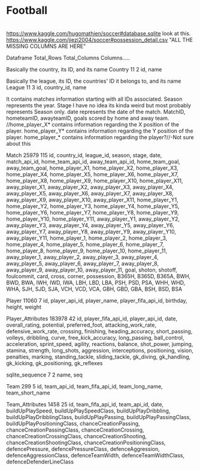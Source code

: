 # Football

<br> https://www.kaggle.com/hugomathien/soccer#database.sqlite look at this.
<br> https://www.kaggle.com/jiezi2004/soccer#possession_detail.csv "ALL THE MISSING COLUMNS ARE HERE"

Dataframe Total_Rows Total_Columns Columns.....

Basically the country, its ID, and its name
Country	11	2	id, name

Basically the league, its ID, the countries' ID it belongs to, and its name
League	11	3	id, country_id, name

It contains matches information starting with all IDs associated. Season represents the year. Stage I have no idea its kinda weird but most probably represents Season only.
date represents the date of the match. MatchID, hometeamID, awayteamID, goals scored by home and away team. //home_player_X* contains information regarding the X position of
the player. home_player_Y* contains information regarding the Y position of the player. home_player_* contains information regarding the player?//-Not sure about this

Match	25979	115	id, country_id, league_id, season, stage, date, match_api_id, home_team_api_id, away_team_api_id,
   home_team_goal, away_team_goal, home_player_X1, home_player_X2, home_player_X3, home_player_X4, home_player_X5,
   home_player_X6, home_player_X7, home_player_X8, home_player_X9, home_player_X10, home_player_X11, away_player_X1,
   away_player_X2, away_player_X3, away_player_X4, away_player_X5, away_player_X6, away_player_X7, away_player_X8,
   away_player_X9, away_player_X10, away_player_X11, home_player_Y1, home_player_Y2, home_player_Y3, home_player_Y4,
   home_player_Y5, home_player_Y6, home_player_Y7, home_player_Y8, home_player_Y9, home_player_Y10, home_player_Y11,
   away_player_Y1, away_player_Y2, away_player_Y3, away_player_Y4, away_player_Y5, away_player_Y6, away_player_Y7,
   away_player_Y8, away_player_Y9, away_player_Y10, away_player_Y11, home_player_1, home_player_2, home_player_3,
   home_player_4, home_player_5, home_player_6, home_player_7, home_player_8, home_player_9, home_player_10, home_player_11,
   away_player_1, away_player_2, away_player_3, away_player_4, away_player_5, away_player_6, away_player_7, away_player_8,
   away_player_9, away_player_10, away_player_11, goal, shoton, shotoff, foulcommit, card, cross, corner, possession, B365H,
   B365D, B365A, BWH, BWD, BWA, IWH, IWD, IWA, LBH, LBD, LBA, PSH, PSD, PSA, WHH, WHD, WHA, SJH, SJD, SJA, VCH, VCD, VCA, GBH, GBD, GBA, BSH, BSD, BSA


Player	11060	7	id, player_api_id, player_name, player_fifa_api_id, birthday, height, weight

Player_Attributes	183978	42	id, player_fifa_api_id, player_api_id, date, overall_rating, potential,
   preferred_foot, attacking_work_rate, defensive_work_rate, crossing, finishing, heading_accuracy,
   short_passing, volleys, dribbling, curve, free_kick_accuracy, long_passing, ball_control, acceleration,
   sprint_speed, agility, reactions, balance, shot_power, jumping, stamina, strength, long_shots,
   aggression, interceptions, positioning, vision, penalties, marking, standing_tackle, sliding_tackle,
   gk_diving, gk_handling, gk_kicking, gk_positioning, gk_reflexes

sqlite_sequence	7	2	name, seq

Team	299	5	id, team_api_id, team_fifa_api_id, team_long_name, team_short_name

Team_Attributes	1458	25	id, team_fifa_api_id, team_api_id, date, buildUpPlaySpeed,
   buildUpPlaySpeedClass, buildUpPlayDribbling, buildUpPlayDribblingClass, buildUpPlayPassing,
   buildUpPlayPassingClass, buildUpPlayPositioningClass, chanceCreationPassing,
   chanceCreationPassingClass, chanceCreationCrossing, chanceCreationCrossingClass,
   chanceCreationShooting, chanceCreationShootingClass, chanceCreationPositioningClass,
   defencePressure, defencePressureClass, defenceAggression, defenceAggressionClass, defenceTeamWidth, defenceTeamWidthClass, defenceDefenderLineClass
